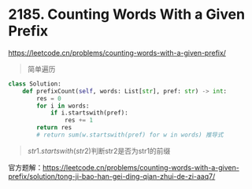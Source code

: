 # 2185. Counting Words With a Given Prefix

<https://leetcode.cn/problems/counting-words-with-a-given-prefix/>

> 简单遍历

```Python
class Solution:
    def prefixCount(self, words: List[str], pref: str) -> int:
        res = 0
        for i in words:
            if i.startswith(pref):
                res += 1
        return res
        # return sum(w.startswith(pref) for w in words) 推导式
```

> $str1.startswith(str2)$判断str2是否为str1的前缀

官方题解：<https://leetcode.cn/problems/counting-words-with-a-given-prefix/solution/tong-ji-bao-han-gei-ding-qian-zhui-de-zi-aaq7/>
